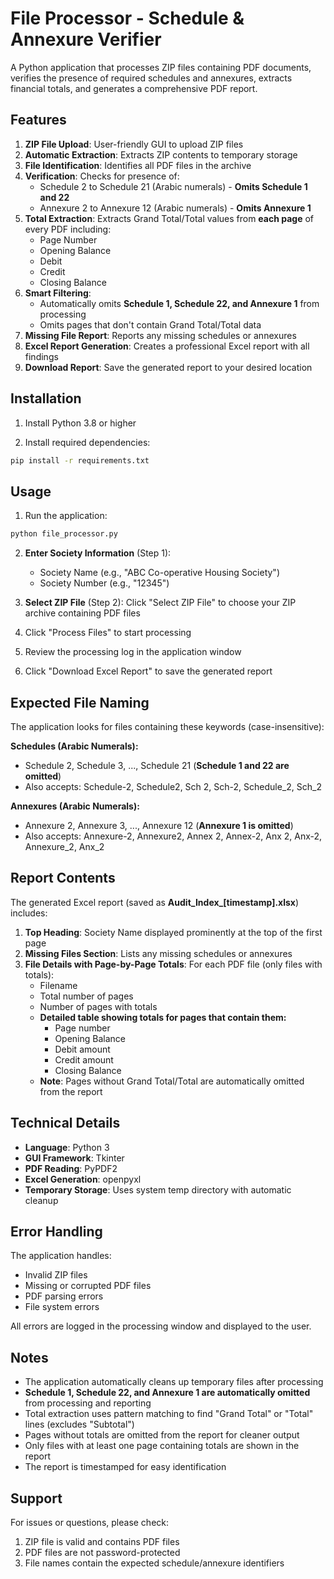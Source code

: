 # File Processor - Schedule & Annexure Verifier

A Python application that processes ZIP files containing PDF documents, verifies the presence of required schedules and annexures, extracts financial totals, and generates a comprehensive PDF report.

## Features

1. **ZIP File Upload**: User-friendly GUI to upload ZIP files
2. **Automatic Extraction**: Extracts ZIP contents to temporary storage
3. **File Identification**: Identifies all PDF files in the archive
4. **Verification**: Checks for presence of:
   - Schedule 2 to Schedule 21 (Arabic numerals) - **Omits Schedule 1 and 22**
   - Annexure 2 to Annexure 12 (Arabic numerals) - **Omits Annexure 1**
5. **Total Extraction**: Extracts Grand Total/Total values from **each page** of every PDF including:
   - Page Number
   - Opening Balance
   - Debit
   - Credit
   - Closing Balance
6. **Smart Filtering**: 
   - Automatically omits **Schedule 1, Schedule 22, and Annexure 1** from processing
   - Omits pages that don't contain Grand Total/Total data
7. **Missing File Report**: Reports any missing schedules or annexures
8. **Excel Report Generation**: Creates a professional Excel report with all findings
9. **Download Report**: Save the generated report to your desired location

## Installation

1. Install Python 3.8 or higher

2. Install required dependencies:
```bash
pip install -r requirements.txt
```

## Usage

1. Run the application:
```bash
python file_processor.py
```

2. **Enter Society Information** (Step 1):
   - Society Name (e.g., "ABC Co-operative Housing Society")
   - Society Number (e.g., "12345")

3. **Select ZIP File** (Step 2): Click "Select ZIP File" to choose your ZIP archive containing PDF files

4. Click "Process Files" to start processing

5. Review the processing log in the application window

6. Click "Download Excel Report" to save the generated report

## Expected File Naming

The application looks for files containing these keywords (case-insensitive):

**Schedules (Arabic Numerals):**
- Schedule 2, Schedule 3, ..., Schedule 21 (**Schedule 1 and 22 are omitted**)
- Also accepts: Schedule-2, Schedule2, Sch 2, Sch-2, Schedule_2, Sch_2

**Annexures (Arabic Numerals):**
- Annexure 2, Annexure 3, ..., Annexure 12 (**Annexure 1 is omitted**)
- Also accepts: Annexure-2, Annexure2, Annex 2, Annex-2, Anx 2, Anx-2, Annexure_2, Anx_2

## Report Contents

The generated Excel report (saved as **Audit_Index_[timestamp].xlsx**) includes:

1. **Top Heading**: Society Name displayed prominently at the top of the first page
2. **Missing Files Section**: Lists any missing schedules or annexures
3. **File Details with Page-by-Page Totals**: For each PDF file (only files with totals):
   - Filename
   - Total number of pages
   - Number of pages with totals
   - **Detailed table showing totals for pages that contain them:**
     - Page number
     - Opening Balance
     - Debit amount
     - Credit amount
     - Closing Balance
   - **Note**: Pages without Grand Total/Total are automatically omitted from the report

## Technical Details

- **Language**: Python 3
- **GUI Framework**: Tkinter
- **PDF Reading**: PyPDF2
- **Excel Generation**: openpyxl
- **Temporary Storage**: Uses system temp directory with automatic cleanup

## Error Handling

The application handles:
- Invalid ZIP files
- Missing or corrupted PDF files
- PDF parsing errors
- File system errors

All errors are logged in the processing window and displayed to the user.

## Notes

- The application automatically cleans up temporary files after processing
- **Schedule 1, Schedule 22, and Annexure 1 are automatically omitted** from processing and reporting
- Total extraction uses pattern matching to find "Grand Total" or "Total" lines (excludes "Subtotal")
- Pages without totals are omitted from the report for cleaner output
- Only files with at least one page containing totals are shown in the report
- The report is timestamped for easy identification

## Support

For issues or questions, please check:
1. ZIP file is valid and contains PDF files
2. PDF files are not password-protected
3. File names contain the expected schedule/annexure identifiers
